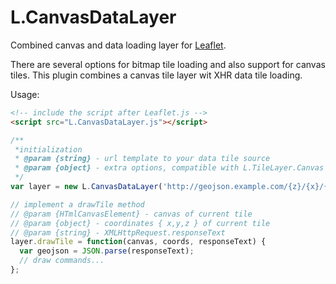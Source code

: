 L.CanvasDataLayer
=================

Combined canvas and data loading layer for [Leaflet](http://leafletjs.com/).

There are several options for bitmap tile loading and also support for canvas tiles.
This plugin combines a canvas tile layer wit XHR data tile loading.

Usage:

~~~html
<!-- include the script after Leaflet.js -->
<script src="L.CanvasDataLayer.js"></script>
~~~
~~~javascript
/**
 *initialization
 * @param {string} - url template to your data tile source
 * @param {object} - extra options, compatible with L.TileLayer.Canvas (http://leafletjs.com/reference.html#tilelayer-canvas)
 */
var layer = new L.CanvasDataLayer('http://geojson.example.com/{z}/{x}/{y}.json', {});

// implement a drawTile method
// @param {HTmlCanvasElement} - canvas of current tile
// @param {object} - coordinates { x,y,z } of current tile
// @param {string} - XMLHttpRequest.responseText
layer.drawTile = function(canvas, coords, responseText) {
  var geojson = JSON.parse(responseText);
  // draw commands...
};
~~~
